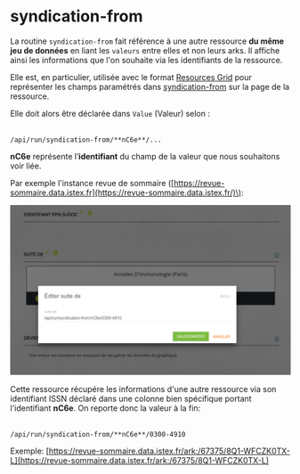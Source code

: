 # syndication-from

La routine `syndication-from` fait référence à une autre ressource **du même jeu de données** en liant les `valeurs` entre elles et non leurs arks. Il affiche ainsi les informations que l'on souhaite via les identifiants de la ressource.

Elle est, en particulier, utilisée avec le format [Resources Grid](../../administration/modele/format/resourcesgrid.md) pour représenter les champs paramétrés dans [syndication-from](syndicationfrom.md) sur la page de la ressource.

Elle doit alors être déclarée dans `Value` \(Valeur\) selon :

                                                                   /api/run/syndication-from/**nC6e**/...

**nC6e** représente l’**identifiant** du champ de la valeur que nous souhaitons voir liée. 

Par exemple l'instance revue de sommaire \([https://revue-sommaire.data.istex.fr](https://revue-sommaire.data.istex.fr/)\):

![lier un journal &#xE0; une ressource](../../.gitbook/assets/image%20%2813%29.png)

Cette ressource récupére les informations d'une autre ressource via son identifiant ISSN déclaré dans une colonne bien spécifique portant l'identifiant **nC6e**. On reporte donc la valeur à la fin:

                                                             /api/run/syndication-from/**nC6e**/0300-4910

Exemple: [https://revue-sommaire.data.istex.fr/ark:/67375/8Q1-WFCZK0TX-L](https://revue-sommaire.data.istex.fr/ark:/67375/8Q1-WFCZK0TX-L)



